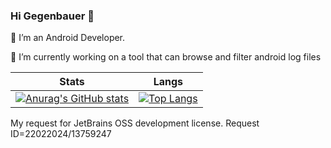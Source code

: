 ### Hi Gegenbauer 👋
🔭 I’m an Android Developer.

🌱 I’m currently working on a tool that can browse and filter android log files

|Stats|Langs|
|--|--|
|[![Anurag's GitHub stats](https://github-readme-stats.vercel.app/api?username=Gegenbauer)](https://github.com/Gegenbauer/github-readme-stats)|[![Top Langs](https://github-readme-stats.vercel.app/api/top-langs/?username=Gegenbauer)](https://github.com/Gegenbauer/github-readme-stats)|

My request for JetBrains OSS development license. Request ID=22022024/13759247
